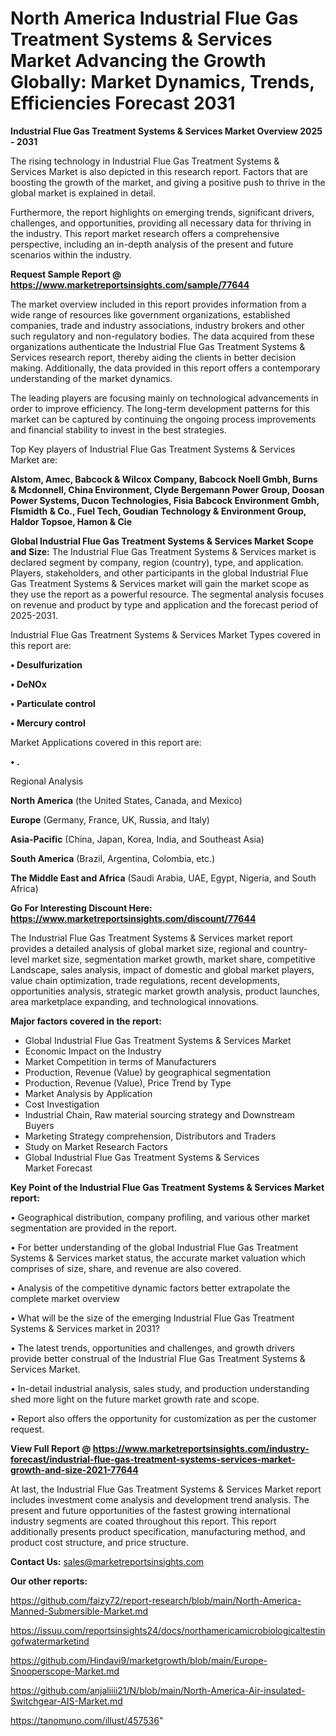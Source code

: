 # North America Industrial Flue Gas Treatment Systems & Services Market Advancing the Growth Globally: Market Dynamics, Trends, Efficiencies Forecast 2031

<Strong> Industrial Flue Gas Treatment Systems & Services Market Overview 2025 - 2031</strong>

The rising technology in Industrial Flue Gas Treatment Systems & Services Market is also depicted in this research report. Factors that are boosting the growth of the market, and giving a positive push to thrive in the global market is explained in detail.

Furthermore, the report highlights on emerging trends, significant drivers, challenges, and opportunities, providing all necessary data for thriving in the industry. This report market research offers a comprehensive perspective, including an in-depth analysis of the present and future scenarios within the industry.

<strong>Request Sample Report @ <a href=https://www.marketreportsinsights.com/sample/77644>https://www.marketreportsinsights.com/sample/77644</a></strong>

The market overview included in this report provides information from a wide range of resources like government organizations, established companies, trade and industry associations, industry brokers and other such regulatory and non-regulatory bodies. The data acquired from these organizations authenticate the Industrial Flue Gas Treatment Systems & Services research report, thereby aiding the clients in better decision making. Additionally, the data provided in this report offers a contemporary understanding of the market dynamics.

The leading players are focusing mainly on technological advancements in order to improve efficiency. The long-term development patterns for this market can be captured by continuing the ongoing process improvements and financial stability to invest in the best strategies.

Top Key players of Industrial Flue Gas Treatment Systems & Services Market are:

<strong>Alstom, Amec, Babcock & Wilcox Company, Babcock Noell Gmbh, Burns & Mcdonnell, China Environment, Clyde Bergemann Power Group, Doosan Power Systems, Ducon Technologies, Fisia Babcock Environment Gmbh, Flsmidth & Co., Fuel Tech, Goudian Technology & Environment Group, Haldor Topsoe, Hamon & Cie</strong>

<strong><b>Global Industrial Flue Gas Treatment Systems & Services Market Scope and Size:</b></strong>
The Industrial Flue Gas Treatment Systems & Services market is declared segment by company, region (country), type, and application. Players, stakeholders, and other participants in the global Industrial Flue Gas Treatment Systems & Services market will gain the market scope as they use the report as a powerful resource. The segmental analysis focuses on revenue and product by type and application and the forecast period of 2025-2031.

Industrial Flue Gas Treatment Systems & Services Market Types covered in this report are:

<strong>• Desulfurization

• DeNOx

• Particulate control

• Mercury control</strong>

Market Applications covered in this report are:

<strong>• .</strong> 

Regional Analysis

<strong>North America</strong> (the United States, Canada, and Mexico)

<strong>Europe</strong> (Germany, France, UK, Russia, and Italy)

<strong>Asia-Pacific</strong> (China, Japan, Korea, India, and Southeast Asia)

<strong>South America</strong> (Brazil, Argentina, Colombia, etc.)

<strong>The Middle East and Africa</strong> (Saudi Arabia, UAE, Egypt, Nigeria, and South Africa)

<strong>Go For Interesting Discount Here: <a href=https://www.marketreportsinsights.com/discount/77644>https://www.marketreportsinsights.com/discount/77644</a></strong>

The Industrial Flue Gas Treatment Systems & Services market report provides a detailed analysis of global market size, regional and country-level market size, segmentation market growth, market share, competitive Landscape, sales analysis, impact of domestic and global market players, value chain optimization, trade regulations, recent developments, opportunities analysis, strategic market growth analysis, product launches, area marketplace expanding, and technological innovations.

<strong><b>Major factors covered in the report:</b></strong>
<ul>
  <li>Global Industrial Flue Gas Treatment Systems & Services Market </li>
  <li>Economic Impact on the Industry</li>
  <li>Market Competition in terms of Manufacturers</li>
  <li>Production, Revenue (Value) by geographical segmentation</li>
  <li>Production, Revenue (Value), Price Trend by Type</li>
  <li>Market Analysis by Application</li>
  <li>Cost Investigation</li>
  <li>Industrial Chain, Raw material sourcing strategy and Downstream Buyers</li>
  <li>Marketing Strategy comprehension, Distributors and Traders</li>
  <li>Study on Market Research Factors</li>
  <li>Global Industrial Flue Gas Treatment Systems & Services Market Forecast</li>
</ul>

<strong><b>Key Point of the Industrial Flue Gas Treatment Systems & Services Market report:</b></strong>

• Geographical distribution, company profiling, and various other market segmentation are provided in the report.

• For better understanding of the global Industrial Flue Gas Treatment Systems & Services market status, the accurate market valuation which comprises of size, share, and revenue are also covered.

• Analysis of the competitive dynamic factors better extrapolate the complete market overview

• What will be the size of the emerging Industrial Flue Gas Treatment Systems & Services market in 2031?

• The latest trends, opportunities and challenges, and growth drivers provide better construal of the Industrial Flue Gas Treatment Systems & Services Market.

• In-detail industrial analysis, sales study, and production understanding shed more light on the future market growth rate and scope.

• Report also offers the opportunity for customization as per the customer request.

<strong><b>View Full Report @ <a href=https://www.marketreportsinsights.com/industry-forecast/industrial-flue-gas-treatment-systems-services-market-growth-and-size-2021-77644>https://www.marketreportsinsights.com/industry-forecast/industrial-flue-gas-treatment-systems-services-market-growth-and-size-2021-77644</a></b></strong>


At last, the Industrial Flue Gas Treatment Systems & Services Market report includes investment come analysis and development trend analysis. The present and future opportunities of the fastest growing international industry segments are coated throughout this report. This report additionally presents product specification, manufacturing method, and product cost structure, and price structure.

<strong>Contact Us:</strong>
sales@marketreportsinsights.com

<strong>Our other reports:</strong>

<a href=https://github.com/faizy72/report-research/blob/main/North-America-Manned-Submersible-Market.md>https://github.com/faizy72/report-research/blob/main/North-America-Manned-Submersible-Market.md</a>

<a href=https://issuu.com/reportsinsights24/docs/northamericamicrobiologicaltestingofwatermarketind>https://issuu.com/reportsinsights24/docs/northamericamicrobiologicaltestingofwatermarketind</a>

<a href=https://github.com/Hindavi9/marketgrowth/blob/main/Europe-Snooperscope-Market.md>https://github.com/Hindavi9/marketgrowth/blob/main/Europe-Snooperscope-Market.md</a>

<a href=https://github.com/anjaliiii21/N/blob/main/North-America-Air-insulated-Switchgear-AIS-Market.md>https://github.com/anjaliiii21/N/blob/main/North-America-Air-insulated-Switchgear-AIS-Market.md</a>

<a href=https://tanomuno.com/illust/457536>https://tanomuno.com/illust/457536</a>"
